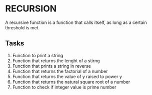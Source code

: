 # RECURSION

A recursive function is a function that calls itself, as long as a certain threshold is met

## Tasks
1. Function to print a string
2. Function that returns the lenght of a stirng
3. Function that prints a string in reverse
4. Function that returns the factorial of a number
5. Function that returns the value of y raised to power y
6. Function that returns the natural square root of a number
7. Function to check if integer value is prime number
